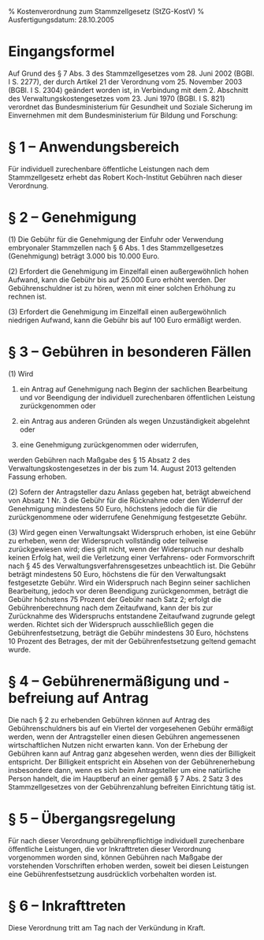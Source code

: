 % Kostenverordnung zum Stammzellgesetz  (StZG-KostV)
% Ausfertigungsdatum: 28.10.2005
 
# Eingangsformel

Auf Grund des § 7 Abs. 3 des Stammzellgesetzes vom 28. Juni 2002 (BGBl. I S. 2277), der durch Artikel 21 der Verordnung vom 25. November 2003 (BGBl. I S. 2304) geändert worden ist, in Verbindung mit dem 2. Abschnitt des Verwaltungskostengesetzes vom 23. Juni 1970 (BGBl. I S. 821) verordnet das Bundesministerium für Gesundheit und Soziale Sicherung im Einvernehmen mit dem Bundesministerium für Bildung und Forschung:

# § 1 – Anwendungsbereich

Für individuell zurechenbare öffentliche Leistungen nach dem Stammzellgesetz erhebt das Robert Koch-Institut Gebühren nach dieser Verordnung.

# § 2 – Genehmigung

(1) Die Gebühr für die Genehmigung der Einfuhr oder Verwendung embryonaler Stammzellen nach § 6 Abs. 1 des Stammzellgesetzes (Genehmigung) beträgt 3.000 bis 10.000 Euro.

(2) Erfordert die Genehmigung im Einzelfall einen außergewöhnlich hohen Aufwand, kann die Gebühr bis auf 25.000 Euro erhöht werden. Der Gebührenschuldner ist zu hören, wenn mit einer solchen Erhöhung zu rechnen ist.

(3) Erfordert die Genehmigung im Einzelfall einen außergewöhnlich niedrigen Aufwand, kann die Gebühr bis auf 100 Euro ermäßigt werden.

# § 3 – Gebühren in besonderen Fällen

(1) Wird

1. ein Antrag auf Genehmigung nach Beginn der sachlichen Bearbeitung und vor Beendigung der individuell zurechenbaren öffentlichen Leistung zurückgenommen oder

2. ein Antrag aus anderen Gründen als wegen Unzuständigkeit abgelehnt oder

3. eine Genehmigung zurückgenommen oder widerrufen,

werden Gebühren nach Maßgabe des § 15 Absatz 2 des Verwaltungskostengesetzes in der bis zum 14. August 2013 geltenden Fassung erhoben.

(2) Sofern der Antragsteller dazu Anlass gegeben hat, beträgt abweichend von Absatz 1 Nr. 3 die Gebühr für die Rücknahme oder den Widerruf der Genehmigung mindestens 50 Euro, höchstens jedoch die für die zurückgenommene oder widerrufene Genehmigung festgesetzte Gebühr.

(3) Wird gegen einen Verwaltungsakt Widerspruch erhoben, ist eine Gebühr zu erheben, wenn der Widerspruch vollständig oder teilweise zurückgewiesen wird; dies gilt nicht, wenn der Widerspruch nur deshalb keinen Erfolg hat, weil die Verletzung einer Verfahrens- oder Formvorschrift nach § 45 des Verwaltungsverfahrensgesetzes unbeachtlich ist. Die Gebühr beträgt mindestens 50 Euro, höchstens die für den Verwaltungsakt festgesetzte Gebühr. Wird ein Widerspruch nach Beginn seiner sachlichen Bearbeitung, jedoch vor deren Beendigung zurückgenommen, beträgt die Gebühr höchstens 75 Prozent der Gebühr nach Satz 2; erfolgt die Gebührenberechnung nach dem Zeitaufwand, kann der bis zur Zurücknahme des Widerspruchs entstandene Zeitaufwand zugrunde gelegt werden. Richtet sich der Widerspruch ausschließlich gegen die Gebührenfestsetzung, beträgt die Gebühr mindestens 30 Euro, höchstens 10 Prozent des Betrages, der mit der Gebührenfestsetzung geltend gemacht wurde.

# § 4 – Gebührenermäßigung und -befreiung auf Antrag

Die nach § 2 zu erhebenden Gebühren können auf Antrag des Gebührenschuldners bis auf ein Viertel der vorgesehenen Gebühr ermäßigt werden, wenn der Antragsteller einen diesen Gebühren angemessenen wirtschaftlichen Nutzen nicht erwarten kann. Von der Erhebung der Gebühren kann auf Antrag ganz abgesehen werden, wenn dies der Billigkeit entspricht. Der Billigkeit entspricht ein Absehen von der Gebührenerhebung insbesondere dann, wenn es sich beim Antragsteller um eine natürliche Person handelt, die im Hauptberuf an einer gemäß § 7 Abs. 2 Satz 3 des Stammzellgesetzes von der Gebührenzahlung befreiten Einrichtung tätig ist.

# § 5 – Übergangsregelung

Für nach dieser Verordnung gebührenpflichtige individuell zurechenbare öffentliche Leistungen, die vor Inkrafttreten dieser Verordnung vorgenommen worden sind, können Gebühren nach Maßgabe der vorstehenden Vorschriften erhoben werden, soweit bei diesen Leistungen eine Gebührenfestsetzung ausdrücklich vorbehalten worden ist.

# § 6 – Inkrafttreten

Diese Verordnung tritt am Tag nach der Verkündung in Kraft.
